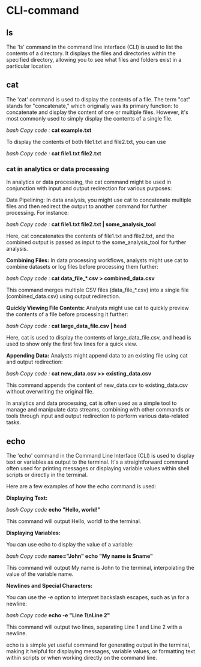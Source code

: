 # CLI-command

## ls

The 'ls' command in the command line interface (CLI) is used to list the contents of a directory. It displays the files and directories within the specified directory, allowing you to see what files and folders exist in a particular location.






## cat
The 'cat' command is used to display the contents of a file. The term "cat" stands for "concatenate," which originally was its primary function: to concatenate and display the content of one or multiple files. However, it's most commonly used to simply display the contents of a single file.

*bash
Copy code :*
**cat example.txt**

To display the contents of both file1.txt and file2.txt, you can use 

*bash
Copy code :*
**cat file1.txt file2.txt**

### cat in analytics or data processing

In analytics or data processing, the cat command might be used in conjunction with input and output redirection for various purposes:

Data Pipelining: In data analysis, you might use cat to concatenate multiple files and then redirect the output to another command for further processing. For instance:

*bash
Copy code :*
**cat file1.txt file2.txt | some_analysis_tool**

Here, cat concatenates the contents of file1.txt and file2.txt, and the combined output is passed as input to the some_analysis_tool for further analysis.

**Combining Files:** In data processing workflows, analysts might use cat to combine datasets or log files before processing them further:

*bash
Copy code :*
**cat data_file_*.csv > combined_data.csv**

This command merges multiple CSV files (data_file_*.csv) into a single file (combined_data.csv) using output redirection.

**Quickly Viewing File Contents:** Analysts might use cat to quickly preview the contents of a file before processing it further:

*bash
Copy code :*
**cat large_data_file.csv | head**

Here, cat is used to display the contents of large_data_file.csv, and head is used to show only the first few lines for a quick view.

**Appending Data:** Analysts might append data to an existing file using cat and output redirection:

*bash
Copy code :*
**cat new_data.csv >> existing_data.csv**

This command appends the content of new_data.csv to existing_data.csv without overwriting the original file.

In analytics and data processing, cat is often used as a simple tool to manage and manipulate data streams, combining with other commands or tools through input and output redirection to perform various data-related tasks. 

## echo

The 'echo' command in the Command Line Interface (CLI) is used to display text or variables as output to the terminal. It's a straightforward command often used for printing messages or displaying variable values within shell scripts or directly in the terminal.

Here are a few examples of how the echo command is used:

**Displaying Text:**

*bash
Copy code*
**echo "Hello, world!"**

This command will output Hello, world! to the terminal.

**Displaying Variables:**

You can use echo to display the value of a variable:

*bash
Copy code*
**name="John"
echo "My name is $name"**

This command will output My name is John to the terminal, interpolating the value of the variable name.

**Newlines and Special Characters:**

You can use the -e option to interpret backslash escapes, such as \n for a newline:

*bash
Copy code*
**echo -e "Line 1\nLine 2"**

This command will output two lines, separating Line 1 and Line 2 with a newline.

echo is a simple yet useful command for generating output in the terminal, making it helpful for displaying messages, variable values, or formatting text within scripts or when working directly on the command line.
